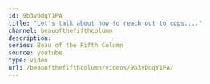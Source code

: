 ```yaml
---
id: 9b3vDdqY1PA
title: "Let's talk about how to reach out to cops...."
channel: beauofthefifthcolumn
description:
series: Beau of the Fifth Column
source: youtube
type: video
url: /beauofthefifthcolumn/videos/9b3vDdqY1PA/
---
```

